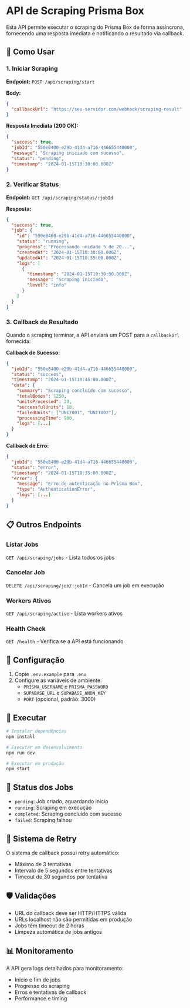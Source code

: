 # API de Scraping Prisma Box

Esta API permite executar o scraping do Prisma Box de forma assíncrona, fornecendo uma resposta imediata e notificando o resultado via callback.

## 🚀 Como Usar

### 1. Iniciar Scraping

**Endpoint:** `POST /api/scraping/start`

**Body:**
```json
{
  "callbackUrl": "https://seu-servidor.com/webhook/scraping-result"
}
```

**Resposta Imediata (200 OK):**
```json
{
  "success": true,
  "jobId": "550e8400-e29b-41d4-a716-446655440000",
  "message": "Scraping iniciado com sucesso",
  "status": "pending",
  "timestamp": "2024-01-15T10:30:00.000Z"
}
```

### 2. Verificar Status

**Endpoint:** `GET /api/scraping/status/:jobId`

**Resposta:**
```json
{
  "success": true,
  "job": {
    "id": "550e8400-e29b-41d4-a716-446655440000",
    "status": "running",
    "progress": "Processando unidade 5 de 20...",
    "createdAt": "2024-01-15T10:30:00.000Z",
    "updatedAt": "2024-01-15T10:35:00.000Z",
    "logs": [
      {
        "timestamp": "2024-01-15T10:30:00.000Z",
        "message": "Scraping iniciado",
        "level": "info"
      }
    ]
  }
}
```

### 3. Callback de Resultado

Quando o scraping terminar, a API enviará um POST para a `callbackUrl` fornecida:

**Callback de Sucesso:**
```json
{
  "jobId": "550e8400-e29b-41d4-a716-446655440000",
  "status": "success",
  "timestamp": "2024-01-15T10:45:00.000Z",
  "data": {
    "summary": "Scraping concluído com sucesso",
    "totalBoxes": 1250,
    "unitsProcessed": 20,
    "successfulUnits": 18,
    "failedUnits": ["UNIT001", "UNIT002"],
    "processingTime": 900,
    "logs": [...]
  }
}
```

**Callback de Erro:**
```json
{
  "jobId": "550e8400-e29b-41d4-a716-446655440000",
  "status": "error",
  "timestamp": "2024-01-15T10:35:00.000Z",
  "error": {
    "message": "Erro de autenticação no Prisma Box",
    "type": "AuthenticationError",
    "logs": [...]
  }
}
```

## 📋 Outros Endpoints

### Listar Jobs
`GET /api/scraping/jobs` - Lista todos os jobs

### Cancelar Job
`DELETE /api/scraping/job/:jobId` - Cancela um job em execução

### Workers Ativos
`GET /api/scraping/active` - Lista workers ativos

### Health Check
`GET /health` - Verifica se a API está funcionando

## 🔧 Configuração

1. Copie `.env.example` para `.env`
2. Configure as variáveis de ambiente:
   - `PRISMA_USERNAME` e `PRISMA_PASSWORD`
   - `SUPABASE_URL` e `SUPABASE_ANON_KEY`
   - `PORT` (opcional, padrão: 3000)

## 🚀 Executar

```bash
# Instalar dependências
npm install

# Executar em desenvolvimento
npm run dev

# Executar em produção
npm start
```

## 📝 Status dos Jobs

- `pending`: Job criado, aguardando início
- `running`: Scraping em execução
- `completed`: Scraping concluído com sucesso
- `failed`: Scraping falhou

## 🔄 Sistema de Retry

O sistema de callback possui retry automático:
- Máximo de 3 tentativas
- Intervalo de 5 segundos entre tentativas
- Timeout de 30 segundos por tentativa

## 🛡️ Validações

- URL do callback deve ser HTTP/HTTPS válida
- URLs localhost não são permitidas em produção
- Jobs têm timeout de 2 horas
- Limpeza automática de jobs antigos

## 📊 Monitoramento

A API gera logs detalhados para monitoramento:
- Início e fim de jobs
- Progresso do scraping
- Erros e tentativas de callback
- Performance e timing